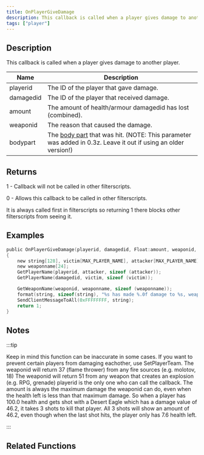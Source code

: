 ```yaml
---
title: OnPlayerGiveDamage
description: This callback is called when a player gives damage to another player.
tags: ["player"]
---
```


<VersionWarn name='callback' version='SA-MP 0.3d' />

## Description

This callback is called when a player gives damage to another player.

| Name      | Description                                                                                                                               |
| --------- | ----------------------------------------------------------------------------------------------------------------------------------------- |
| playerid  | The ID of the player that gave damage.                                                                                                    |
| damagedid | The ID of the player that received damage.                                                                                                |
| amount    | The amount of health/armour damagedid has lost (combined).                                                                                |
| weaponid  | The reason that caused the damage.                                                                                                        |
| bodypart  | The [body part](../resources/bodyparts) that was hit. (NOTE: This parameter was added in 0.3z. Leave it out if using an older version!)    |

## Returns

1 - Callback will not be called in other filterscripts.

0 - Allows this callback to be called in other filterscripts.

It is always called first in filterscripts so returning 1 there blocks other filterscripts from seeing it.

## Examples

```c
public OnPlayerGiveDamage(playerid, damagedid, Float:amount, weaponid, bodypart)
{
    new string[128], victim[MAX_PLAYER_NAME], attacker[MAX_PLAYER_NAME];
    new weaponname[24];
    GetPlayerName(playerid, attacker, sizeof (attacker));
    GetPlayerName(damagedid, victim, sizeof (victim));

    GetWeaponName(weaponid, weaponname, sizeof (weaponname));
    format(string, sizeof(string), "%s has made %.0f damage to %s, weapon: %s, bodypart: %d", attacker, amount, victim, weaponname, bodypart);
    SendClientMessageToAll(0xFFFFFFFF, string);
    return 1;
}
```

## Notes

:::tip

Keep in mind this function can be inaccurate in some cases. If you want to prevent certain players from damaging eachother, use SetPlayerTeam. The weaponid will return 37 (flame thrower) from any fire sources (e.g. molotov, 18) The weaponid will return 51 from any weapon that creates an explosion (e.g. RPG, grenade) playerid is the only one who can call the callback. The amount is always the maximum damage the weaponid can do, even when the health left is less than that maximum damage. So when a player has 100.0 health and gets shot with a Desert Eagle which has a damage value of 46.2, it takes 3 shots to kill that player. All 3 shots will show an amount of 46.2, even though when the last shot hits, the player only has 7.6 health left.

:::

## Related Functions
